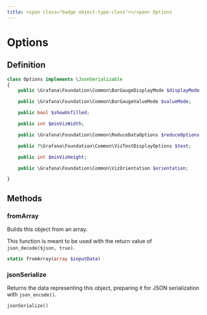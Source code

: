 ```yaml
---
title: <span class="badge object-type-class"></span> Options
---
```

# <span class="badge object-type-class"></span> Options

## Definition

```php
class Options implements \JsonSerializable
{
    public \Grafana\Foundation\Common\BarGaugeDisplayMode $displayMode;

    public \Grafana\Foundation\Common\BarGaugeValueMode $valueMode;

    public bool $showUnfilled;

    public int $minVizWidth;

    public \Grafana\Foundation\Common\ReduceDataOptions $reduceOptions;

    public ?\Grafana\Foundation\Common\VizTextDisplayOptions $text;

    public int $minVizHeight;

    public \Grafana\Foundation\Common\VizOrientation $orientation;

}
```
## Methods

### <span class="badge object-method"></span> fromArray

Builds this object from an array.

This function is meant to be used with the return value of `json_decode($json, true)`.

```php
static fromArray(array $inputData)
```

### <span class="badge object-method"></span> jsonSerialize

Returns the data representing this object, preparing it for JSON serialization with `json_encode()`.

```php
jsonSerialize()
```

